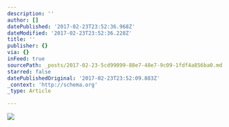 ```yaml
---
description: ''
author: []
datePublished: '2017-02-23T23:52:36.968Z'
dateModified: '2017-02-23T23:52:36.228Z'
title: ''
publisher: {}
via: {}
inFeed: true
sourcePath: _posts/2017-02-23-5cd99099-88e7-48e7-9c09-1fdf4a856ba0.md
starred: false
datePublishedOriginal: '2017-02-23T23:52:09.883Z'
_context: 'http://schema.org'
_type: Article

---
```

![](https://the-grid-user-content.s3-us-west-2.amazonaws.com/b03e8f34-5bac-405d-80e2-5f80867a0573.jpg)